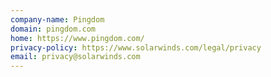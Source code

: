 ```yaml
---
company-name: Pingdom
domain: pingdom.com
home: https://www.pingdom.com/
privacy-policy: https://www.solarwinds.com/legal/privacy
email: privacy@solarwinds.com
---
```




